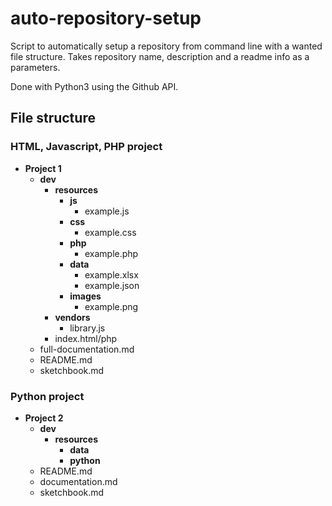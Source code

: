 # auto-repository-setup
Script to automatically setup a repository from command line with a wanted file structure. Takes repository name, description and a readme info as a parameters. 
  
Done with Python3 using the Github API. 
  
## File structure
### HTML, Javascript, PHP project
- **Project 1**
  - **dev**
    - **resources**
      - **js**
        - example.js
      - **css**
        - example.css
      - **php**
        - example.php
      - **data**
        - example.xlsx
        - example.json
      - **images**
        - example.png
    - **vendors**
      - library.js
    - index.html/php
  - full-documentation.md
  - README.md
  - sketchbook.md  
  
  
### Python project
- **Project 2**
  - **dev**
    - **resources**
      - **data**
      - **python**
  - README.md
  - documentation.md
  - sketchbook.md
